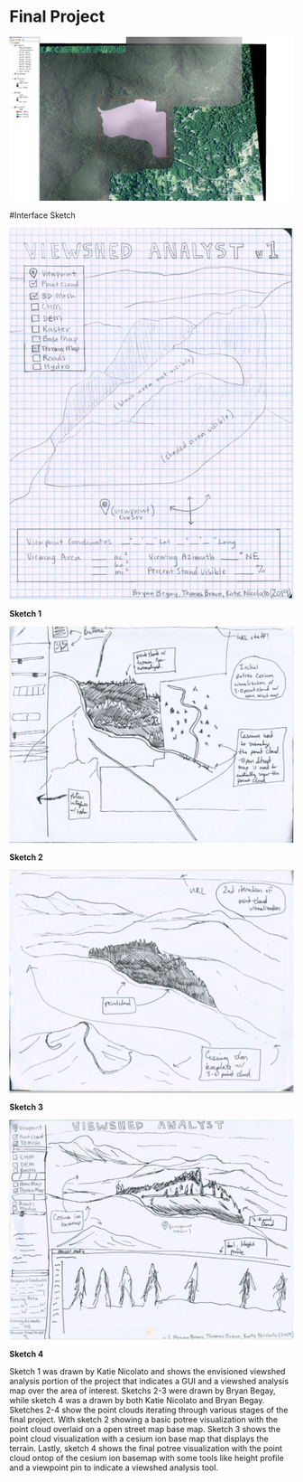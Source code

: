 # Final Project

![image](/img/data_source.JPG)

#Interface Sketch

![image](/img/sketch_1.JPG)

**Sketch 1**

![image](/img/sketch_3.JPG)

**Sketch 2**

![image](/img/sketch_4.JPG)

**Sketch 3**

![image](/img/sketch_2.JPG)

**Sketch 4**

Sketch 1 was drawn by Katie Nicolato and shows the envisioned viewshed analysis portion of the project that indicates a GUI and a viewshed analysis map over the area of interest. Sketchs 2-3 were drawn by Bryan Begay, while sketch 4 was a drawn by both Katie Nicolato and Bryan Begay. Sketches 2-4 show the point clouds iterating through various stages of the final project. With sketch 2 showing a basic potree visualization with the point cloud overlaid on a open street map base map. Sketch 3 shows the point cloud visualization with a cesium ion base map that displays the terrain. Lastly, sketch 4 shows the final potree visualization with the point cloud ontop of the cesium ion basemap with some tools like height profile and a viewpoint pin to indicate a viewshed analysis tool.
